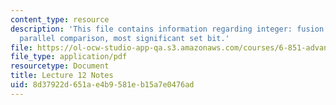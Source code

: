 ```yaml
---
content_type: resource
description: 'This file contains information regarding integer: fusion trees: sketching,
  parallel comparison, most significant set bit.'
file: https://ol-ocw-studio-app-qa.s3.amazonaws.com/courses/6-851-advanced-data-structures-spring-2012/8d37922d651ae4b9581eb15a7e0476ad_MIT6_851S12_Lec12.pdf
file_type: application/pdf
resourcetype: Document
title: Lecture 12 Notes
uid: 8d37922d-651a-e4b9-581e-b15a7e0476ad
---
```

